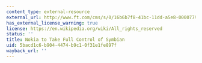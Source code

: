 ```yaml
---
content_type: external-resource
external_url: http://www.ft.com/cms/s/0/16b6b7f8-41bc-11dd-a5e8-0000779fd2ac.html?nclick_check=1
has_external_license_warning: true
license: https://en.wikipedia.org/wiki/All_rights_reserved
status: ''
title: Nokia to Take Full Control of Symbian
uid: 5bacd1c6-b904-4474-b9c1-0f31e1fe897f
wayback_url: ''
---
```


